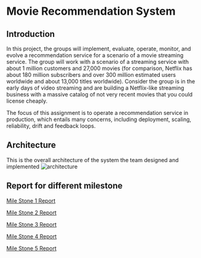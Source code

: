 # Movie Recommendation System
## Introduction
In this project, the groups will implement, evaluate, operate, monitor, and evolve a recommendation service for a scenario of a movie streaming service. The group will work with a scenario of a streaming service with about 1 million customers and 27,000 movies (for comparison, Netflix has about 180 million subscribers and over 300 million estimated users worldwide and about 13,000 titles worldwide). Consider the group is in the early days of video streaming and are building a Netflix-like streaming business with a massive catalog of not very recent movies that you could license cheaply.

The focus of this assignment is to operate a recommendation service in production, which entails many concerns, including deployment, scaling, reliability, drift and feedback loops.
## Architecture
This is the overall architecture of the system the team designed and implemented
![architecture](architecture_final.png)

## Report for different milestone
[Mile Stone 1 Report](reports/11695_AI_Engineering_M1.pdf)

[Mile Stone 2 Report](reports/11695_AI_Engineering_M2.pdf)

[Mile Stone 3 Report](reports/11695_AI_Engineering_M3.pdf)

[Mile Stone 4 Report](reports/11695_AI_Engineering_M4.pdf)

[Mile Stone 5 Report](reports/11695_AI_Engineering_M5.pdf)
